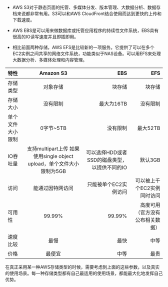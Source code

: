 - AWS S3对于静态页面的托管、多媒体分发、版本管理、大数据分析、数据存档来说都非常有用。S3可以和AWS CloudFront结合使用而达到更快的上传和下载速度。

- AWS EBS是可以用来做数据库或托管应用程序的持续性文件系统，EBS具有很高的IO读写速度并且即插即用。

- 相比前面两种存储，AWS EFS是比较新的一项服务。它提供了可以在多个EC2实例之间共享的网络文件系统，功能类似于NAS设备。可以用EFS来处理大数据分析、多媒体处理和内容管理。


| 	特性  | **Amazon S3** |  **EBS** |   **EFS** |  
| :------------- | :----------: | ------------: |------------: |
| 	存储类型  | 对象存储 |  块存储 |   块存储 |  
| 	存储大小  | 没有限制  | 最大为16TB |  没有限制  | 
| 	单个文件大小限制  | 0字节~5TB | 没有限制  |  最大52TB  | 
| 	IO吞吐量  | 支持multipart上传 如果使用single object upload，单个文件大小限制为5GB |  可以选择HDD或者SSD的磁盘类型，以提供不同的IO |  默认3GB  | 
| 	访问  | 能通过因特网访问 | 只能被单个EC2实例访问  |  可以被上千个EC2实例同时访问  | 
| 	可用性  | 99.99% |  99.99% |  高度可用（官方没有公布相关数据）   | 
| 	速度比较  | 最慢 | 最快  |  中等  | 
| 价格 | 最便宜 | 中等  |  最贵  | 

在真正采用某一种AWS存储类型的时候，需要考虑到上面的这些参数，以及真实的使用场景。每一种存储类型都有自己最适用的使用场景，都能最大化地发挥自己优势。